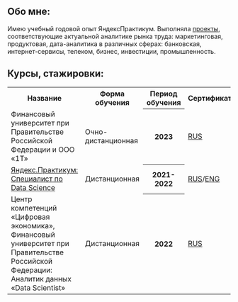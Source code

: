 ## Обо мне:
Имею учебный годовой опыт ЯндексПрактикум. 
Выполняла [проекты](https://github.com/OxanaFedorova/YandexPracticum_projects), соответствующие актуальной аналитике рынка труда: маркетинговая, продуктовая, дата-аналитика в различных сферах: банковская, интернет-сервисы, телеком, бизнес, инвестиции, промышленность. 

## Курсы, стажировки:
<table>
<tr>
  <th>Название</th>
  <th>Форма обучения</th>
  <th>Период обучения</th>
  <th>Сертификат</th>
</tr> 
<tr>
  <td><a>Финансовый университет при Правительстве Российской Федерации и OOO «1T»</a>
  <td>Очно-дистанционная</td>
  <th>2023</th>
  <td><a href = "https://github.com/OxanaFedorova/YandexPracticum_projects/blob/main/%D0%A3%D0%B4%D0%BE%D1%81%D1%82%D0%BE%D0%B2%D0%B5%D1%80%D0%B5%D0%BD%D0%B8%D0%B5_%D0%A4%D0%B8%D0%BD%D0%A3%D0%BD%D0%B8%D0%B2%D0%B5%D1%80%D1%81%D0%B8%D1%82%D0%B5%D1%82.pdf">RUS</a></td>
</tr> 
<tr>
  <td><a href = "https://practicum.yandex.ru/data-scientist/">Яндекс.Практикум: Специалист по Data Science</a></td>
  <td>Дистанционная</td>
  <th>2021-2022</th>
  <td><a href = "https://github.com/OxanaFedorova/YandexPracticum_projects/blob/main/certificate_YP_rus.pdf">RUS</a>/<a href = "https://github.com/OxanaFedorova/YandexPracticum_projects/blob/main/certificate_YP_eng.pdf">ENG</a></td>
</tr> 
<tr>
  <td>
   <a>Центр компетенций «Цифровая экономика», Финансовый университет при Правительстве Российской Федерации: Аналитик данных «Data Scientist»</a>
  </td>
  <td>Дистанционная</td>
  <th>2022</th>
  <td><a href = "https://github.com/OxanaFedorova/YandexPracticum_projects/blob/main/%D0%A3%D0%B4%D0%BE%D1%81%D1%82%D0%BE%D0%B2%D0%B5%D1%80%D0%B5%D0%BD%D0%B8%D0%B5_%D0%A4%D0%B8%D0%BD%D0%A3%D0%BD%D0%B8%D0%B2%D0%B5%D1%80%D1%81%D0%B8%D1%82%D0%B5%D1%82.pdf">RUS</a></td>
  </tr> 
  </table>




<!--
**OxanaFedorova/OxanaFedorova** is a ✨ _special_ ✨ repository because its `README.md` (this file) appears on your GitHub profile.

Here are some ideas to get you started:

- 🔭 I’m currently working on ...
- 🌱 I’m currently learning ...
- 👯 I’m looking to collaborate on ...
- 🤔 I’m looking for help with ...
- 💬 Ask me about ...
- 📫 How to reach me: ...
- 😄 Pronouns: ...
- ⚡ Fun fact: ...
-->
